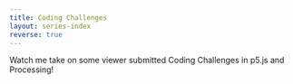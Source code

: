```yaml
---
title: Coding Challenges
layout: series-index
reverse: true
---
```


Watch me take on some viewer submitted Coding Challenges in p5.js and Processing!

